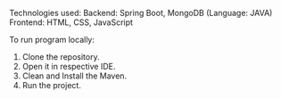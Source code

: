 Technologies used:
Backend: Spring Boot, MongoDB (Language: JAVA)
Frontend: HTML, CSS, JavaScript

To run program locally:
1. Clone the repository.
2. Open it in respective IDE.
3. Clean and Install the Maven.
4. Run the project.
